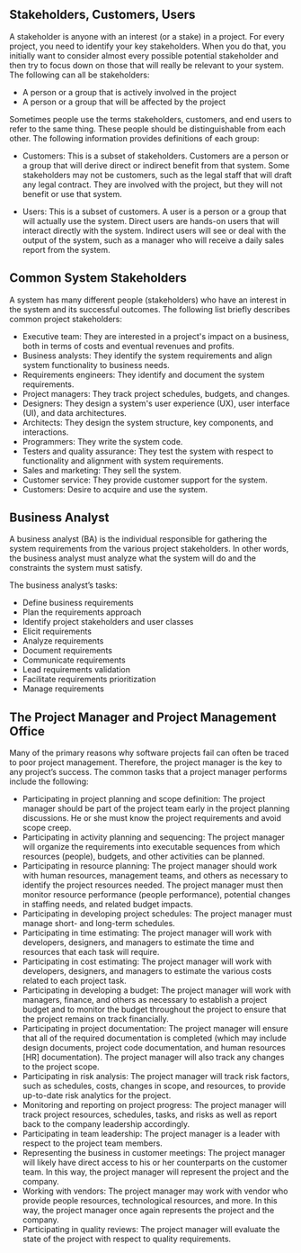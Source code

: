## Stakeholders, Customers, Users

A stakeholder is anyone with an interest (or a stake) in a project. For every project, you need to identify your key stakeholders. When you do that, you initially want to consider almost every possible potential stakeholder and then try to focus down on those that will really be relevant to your system. The following can all be stakeholders:
- A person or a group that is actively involved in the project
- A person or a group that will be affected by the project

Sometimes people use the terms stakeholders, customers, and end users to refer to the same thing. These people should be distinguishable from each other. The following information provides definitions of each group:

- Customers: This is a subset of stakeholders. Customers are a person or a group that will derive direct or indirect benefit from that system. Some stakeholders may not be customers, such as the legal staff that will draft any legal contract. They are involved with the project, but they will not benefit or use that system.

- Users: This is a subset of customers. A user is a person or a group that will actually use the system. Direct users are hands-on users that will interact directly with the system. Indirect users will see or deal with the output of the system, such as a manager who will receive a daily sales report from the system.

## Common System Stakeholders

A system has many different people (stakeholders) who have an interest in the system and its successful outcomes. The following list briefly describes common project stakeholders:

- Executive team: They are interested in a project's impact on a business, both in terms of costs and eventual revenues and profits.
- Business analysts: They identify the system requirements and align system functionality to business needs.
- Requirements engineers: They identify and document the system requirements.
- Project managers: They track project schedules, budgets, and changes.
- Designers: They design a system's user experience (UX), user interface (UI), and data architectures.
- Architects: They design the system structure, key components, and interactions.
- Programmers: They write the system code.
- Testers and quality assurance: They test the system with respect to functionality and alignment with system requirements.
- Sales and marketing: They sell the system.
- Customer service: They provide customer support for the system.
- Customers: Desire to acquire and use the system.

## Business Analyst

A business analyst (BA) is the individual responsible for gathering the system requirements from the various project stakeholders. In other words, the business analyst must analyze what the system will do and the constraints the system must satisfy.

The business analyst’s tasks:

- Define business requirements
- Plan the requirements approach
- Identify project stakeholders and user classes
- Elicit requirements
- Analyze requirements
- Document requirements
- Communicate requirements
- Lead requirements validation
- Facilitate requirements prioritization
- Manage requirements

## The Project Manager and Project Management Office

Many of the primary reasons why software projects fail can often be traced to poor project management. Therefore, the project manager is the key to any project’s success. The common tasks that a project manager performs include the following:

- Participating in project planning and scope definition: The project manager should be part of the project team early in the project planning discussions. He or she must know the project requirements and avoid scope creep.
- Participating in activity planning and sequencing: The project manager will organize the requirements into executable sequences from which resources (people), budgets, and other activities can be planned.
- Participating in resource planning: The project manager should work with human resources, management teams, and others as necessary to identify the project resources needed. The project manager must then monitor resource performance (people performance), potential changes in staffing needs, and related budget impacts.
- Participating in developing project schedules: The project manager must manage short- and long-term schedules.
- Participating in time estimating: The project manager will work with developers, designers, and managers to estimate the time and resources that each task will require.
- Participating in cost estimating: The project manager will work with developers, designers, and managers to estimate the various costs related to each project task.
- Participating in developing a budget: The project manager will work with managers, finance, and others as necessary to establish a project budget and to monitor the budget throughout the project to ensure that the project remains on track financially.
- Participating in project documentation: The project manager will ensure that all of the required documentation is completed (which may include design documents, project code documentation, and human resources [HR] documentation). The project manager will also track any changes to the project scope.
- Participating in risk analysis: The project manager will track risk factors, such as schedules, costs, changes in scope, and resources, to provide up-to-date risk analytics for the project.
- Monitoring and reporting on project progress: The project manager will track project resources, schedules, tasks, and risks as well as report back to the company leadership accordingly.
- Participating in team leadership: The project manager is a leader with respect to the project team members.
- Representing the business in customer meetings: The project manager will likely have direct access to his or her counterparts on the customer team. In this way, the project manager will represent the project and the company.
- Working with vendors: The project manager may work with vendor who provide people resources, technological resources, and more. In this way, the project manager once again represents the project and the company.
- Participating in quality reviews: The project manager will evaluate the state of the project with respect to quality requirements.
